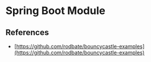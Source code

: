 # Spring Boot Module

## References
- [https://github.com/rodbate/bouncycastle-examples](https://github.com/rodbate/bouncycastle-examples)
